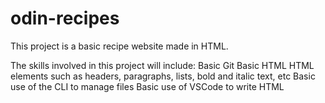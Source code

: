 # odin-recipes
This project is a basic recipe website made in HTML.

The skills involved in this project will include:
Basic Git
Basic HTML
HTML elements such as headers, paragraphs, lists, bold and italic text, etc
Basic use of the CLI to manage files
Basic use of VSCode to write HTML